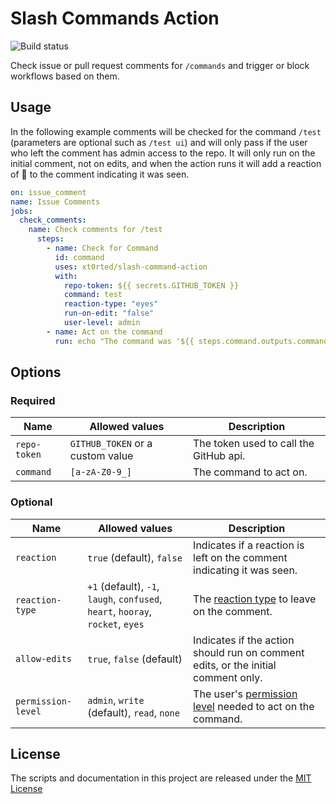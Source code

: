 # Slash Commands Action

![Build status](https://github.com/xt0rted/slash-command-action/workflows/CI/badge.svg)

Check issue or pull request comments for `/commands` and trigger or block workflows based on them.

## Usage

In the following example comments will be checked for the command `/test` (parameters are optional such as `/test ui`) and will only pass if the user who left the comment has admin access to the repo.
It will only run on the initial comment, not on edits, and when the action runs it will add a reaction of :eyes: to the comment indicating it was seen.

```yaml
on: issue_comment
name: Issue Comments
jobs:
  check_comments:
    name: Check comments for /test
      steps:
        - name: Check for Command
          id: command
          uses: xt0rted/slash-command-action
          with:
            repo-token: ${{ secrets.GITHUB_TOKEN }}
            command: test
            reaction-type: "eyes"
            run-on-edit: "false"
            user-level: admin
        - name: Act on the command
          run: echo "The command was '${{ steps.command.outputs.command-name }}' with arguments '${{ steps.command.outputs.command-arguments }}'"
```

## Options

### Required

Name | Allowed values | Description
-- | -- | --
`repo-token` | `GITHUB_TOKEN` or a custom value | The token used to call the GitHub api.
`command` | `[a-zA-Z0-9_]` | The command to act on.

### Optional

Name | Allowed values | Description
-- | -- | --
`reaction` | `true` (default), `false` | Indicates if a reaction is left on the comment indicating it was seen.
`reaction-type` | `+1` (default), `-1`, `laugh`, `confused`, `heart`, `hooray`, `rocket`, `eyes` | The [reaction type](https://developer.github.com/v3/reactions/#reaction-types) to leave on the comment.
`allow-edits` | `true`, `false` (default) | Indicates if the action should run on comment edits, or the initial comment only.
`permission-level` | `admin`, `write` (default), `read`, `none` | The user's [permission level](https://developer.github.com/v3/repos/collaborators/#review-a-users-permission-level) needed to act on the command.

## License

The scripts and documentation in this project are released under the [MIT License](LICENSE)
